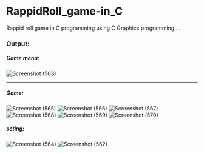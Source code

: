 # RappidRoll_game-in_C
Rappid roll game in C programming using C Graphics programming....
<h3>Output:</h3>
<h5> Game menu:</h5>

![Screenshot (563)](https://github.com/hey-its-d2t2/RappidRoll_game-in_C/assets/63626210/51dd5a9d-f0ba-4c59-bd42-e90efaec10ef)
<hr>
<h5>Game: </h5>

![Screenshot (565)](https://github.com/hey-its-d2t2/RappidRoll_game-in_C/assets/63626210/569a58ad-6c59-4ede-ab81-57b601fdbaab)
![Screenshot (566)](https://github.com/hey-its-d2t2/RappidRoll_game-in_C/assets/63626210/002326d2-bade-49df-8c51-44dbd958a5c9)
![Screenshot (567)](https://github.com/hey-its-d2t2/RappidRoll_game-in_C/assets/63626210/89afb3a8-860d-444e-9116-99ec5a6f63b6)
![Screenshot (568)](https://github.com/hey-its-d2t2/RappidRoll_game-in_C/assets/63626210/25f54691-035e-4967-8cf4-2adfff3cd841)
![Screenshot (569)](https://github.com/hey-its-d2t2/RappidRoll_game-in_C/assets/63626210/bf36d4e5-468d-41b5-b30e-9b26de5d22b5)
![Screenshot (570)](https://github.com/hey-its-d2t2/RappidRoll_game-in_C/assets/63626210/0d1caaa0-c50f-47e1-a93f-c91868b0f0f7)

<h5>seting:</h5>

![Screenshot (564)](https://github.com/hey-its-d2t2/RappidRoll_game-in_C/assets/63626210/fb0e35a4-9a2a-49f8-a6f3-5f05bf8c27cd)
![Screenshot (562)](https://github.com/hey-its-d2t2/RappidRoll_game-in_C/assets/63626210/c23bee43-0b4f-4058-bc6f-2073cf5ded27)
